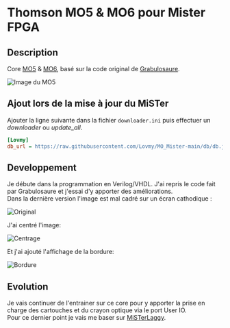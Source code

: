 # Thomson MO5 & MO6 pour Mister FPGA

## Description

Core [MO5](https://fr.wikipedia.org/wiki/Thomson_MO5) & [MO6](https://fr.wikipedia.org/wiki/Thomson_MO6), 
basé sur la code original de [Grabulosaure](https://github.com/Grabulosaure/MO_MiSTer).

![Image du MO5](https://upload.wikimedia.org/wikipedia/commons/thumb/5/5c/Thomson_MO5_%28CNAM-IMG_0575%29.jpg/800px-Thomson_MO5_%28CNAM-IMG_0575%29.jpg)

## Ajout lors de la mise à jour du MiSTer

Ajouter la ligne suivante dans la fichier `downloader.ini` puis effectuer un *downloader* ou *update_all*.

```ini
[Lovmy]
db_url = https://raw.githubusercontent.com/Lovmy/MO_Mister-main/db/db.json.zip
```

## Developpement

Je débute dans la programmation en Verilog/VHDL. J'ai repris le code fait par Grabulosaure et j'essai d'y apporter des améliorations.<br/>
Dans la dernière version l'image est mal cadré sur un écran cathodique :

![Original](https://banaszak.fr/MiSTer/ORIGINAL.PNG)

J'ai centré l'image:

![Centrage](https://banaszak.fr/MiSTer/CENTRE.PNG)

Et j'ai ajouté l'affichage de la bordure:

![Bordure](https://banaszak.fr/MiSTer/BORDURE.PNG)

## Evolution

Je vais continuer de l'entrainer sur ce core pour y apporter la prise en charge des cartouches et du crayon optique via le port User IO.<br/>
Pour ce dernier point je vais me baser sur [MiSTerLaggy](https://github.com/MiSTer-devel/MiSTerLaggy_MiSTer).

